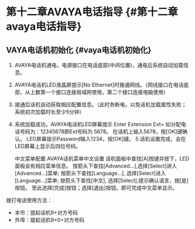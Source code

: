 # 第十二章AVAYA电话指导 {#第十二章avaya电话指导}

## VAYA电话机初始化 {#vaya电话机初始化}

1. AVAYA电话机通电，电源接口在电话底部\(中间位置\)，通电后系统自动加载信息。
2. AVAYA电话机LED液晶屏提示\[No Ethernet\]时接通网线。（网线接口在电话底部，从上数第一个接口连接局域网使用，第二个接口连接电脑使用）
3. 接通后话机自动获取相应配置信息。（此时务断电，以免话机加载属性失败；系统初次加载时长至少5分钟）
4. 系统加载成功，AVAYA电话机LED屏幕提示 Enter Extension Ext= 如分配电话号码为：12345678即Ext号码为 5678。 在话机上输入5678，按\[OK\]键确认。 LED屏幕提示Password输入1234，按\[OK\]键。 5.话机设置完成，会在LED屏幕上显示后四位号码。

   中文菜单配置 AVAYA话机菜单中文设置 话机面板中查找\[A\]按键并按下，LED面板会有相应菜单信息。 按箭头下查找\[Advanced…\],选择\[Select\]进入\[Advanced…\]菜单; 按箭头下查找\[Language…\], 选择\[Select\]进入\[Language…\]菜单; 按箭头下查找\[中文\], 选择\[Select\];提示确认语言，按\[是\]按钮。 至此选择\[完成\]按钮；选择\[退出\]按钮。即可完成中文菜单显示。

拨打电话使用方法：

* 本市：提起话机9+对方号码
* 外埠：提起话机9+0+对方号码



